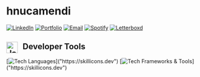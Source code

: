 # hnucamendi

[![LinkedIn](https://img.shields.io/badge/LinkedIn-blue?logo=linkedin&style=flat-square)](https://www.linkedin.com/in/hnucamendi)
[![Portfolio](https://img.shields.io/badge/Portfolio-000?style=flat-square&logo=firefox)](https://hnucamendi.com)
[![Email](https://img.shields.io/badge/Email-D14836?style=flat-square&logo=gmail&logoColor=white)](mailto:harold@hnucamendi.com)
[![Spotify](https://img.shields.io/badge/Spotify-1DB954?style=flat-square&logo=spotify&logoColor=white)](https://open.spotify.com/playlist/5AVzPx3wbzpg2fVRTQM4rD?si=Uhlew1C4T4O-E7oVGow3Rw)
[![Letterboxd](https://img.shields.io/badge/Letterboxd-181818?style=flat-square&logo=letterboxd&logoColor=00E054)](https://letterboxd.com/oldjimmy/)

## <img align="left" alt="JavaScript" width="30px" style="padding-right:10px;" src="https://cdn.jsdelivr.net/gh/devicons/devicon/icons/go/go-original.svg" /> Developer Tools

[![Tech Languages]("https://skillicons.dev/icons?i=ts,js,go,terraform,git,java,html,css")]("https://skillicons.dev")
[![Tech Frameworks & Tools]("https://skillicons.dev/icons?i=neovim,aws,git,bun,postman,nodejs,react")]("https://skillicons.dev")
